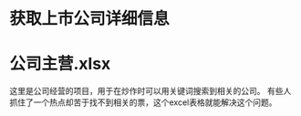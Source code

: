 # 获取上市公司详细信息

# 公司主营.xlsx 
 这里是公司经营的项目，用于在炒作时可以用关键词搜索到相关的公司。 
 有些人抓住了一个热点却苦于找不到相关的票，这个excel表格就能解决这个问题。 